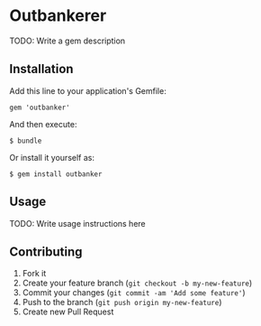 # Outbankerer

TODO: Write a gem description

## Installation

Add this line to your application's Gemfile:

    gem 'outbanker'

And then execute:

    $ bundle

Or install it yourself as:

    $ gem install outbanker

## Usage

TODO: Write usage instructions here

## Contributing

1. Fork it
2. Create your feature branch (`git checkout -b my-new-feature`)
3. Commit your changes (`git commit -am 'Add some feature'`)
4. Push to the branch (`git push origin my-new-feature`)
5. Create new Pull Request
